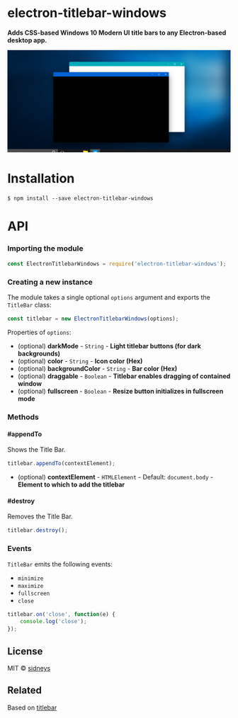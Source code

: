 # electron-titlebar-windows

**Adds CSS-based Windows 10 Modern UI title bars to any Electron-based desktop app.**



![screen](screen.png)



# Installation

```
$ npm install --save electron-titlebar-windows
```


# API

### Importing the module

```js
const ElectronTitlebarWindows = require('electron-titlebar-windows');
```

### Creating a new instance

The module takes a single optional `options` argument and exports the `TitleBar` class:

```js
const titlebar = new ElectronTitlebarWindows(options);
```

Properties of `options`:
 - (optional) **darkMode** - `String` - **Light titlebar buttons (for dark backgrounds)**
 - (optional) **color** - `String` - **Icon color (Hex)**
 - (optional) **backgroundColor** - `String` - **Bar color (Hex)**
 - (optional) **draggable** - `Boolean` - **Titlebar enables dragging of contained window**
 - (optional) **fullscreen** - `Boolean` - **Resize button initializes in fullscreen mode**

### Methods

#### #appendTo

Shows the Title Bar.

```js
titlebar.appendTo(contextElement);
```

 - (optional) **contextElement** - `HTMLElement` - Default: `document.body` - **Element to which to add the titlebar**  


#### #destroy

Removes the Title Bar.

```js
titlebar.destroy();
```


### Events

`TitleBar` emits the following events:

- `minimize`
- `maximize`
- `fullscreen`
- `close`

```js
titlebar.on('close', function(e) {
    console.log('close');
});
```



## License

MIT © [sidneys](http://sidneys.github.io)



## Related

Based on [titlebar](https://github.com/kapetan/titlebar)
